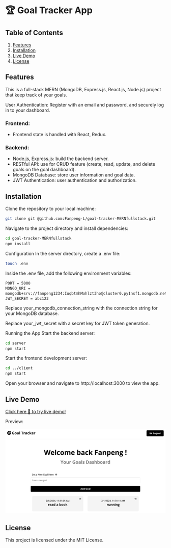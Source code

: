 # 🏆 Goal Tracker App

## Table of Contents

1. [Features](#features)
2. [Installation](#installation)
3. [Live Demo](#live+demo)
4. [License](#license)

## Features

This is a full-stack MERN (MongoDB, Express.js, React.js, Node.js) project that keep track of your goals.

User Authentication: Register with an email and password, and securely log in to your dashboard.

### Frontend:

- Frontend state is handled with React, Redux.

### Backend:

- Node.js, Express.js: build the backend server.
- RESTful API: use for CRUD feature (create, read, update, and delete goals on the goal dashboard).
- MongoDB Database: store user information and goal data.
- JWT Authentication: user authentication and authorization.

## Installation

Clone the repository to your local machine:

```bash
git clone git @github.com:Fanpeng-L/goal-tracker-MERNfullstack.git
```

Navigate to the project directory and install dependencies:

```bash
cd goal-tracker-MERNfullstack
npm install
```

Configuration
In the server directory, create a .env file:

```bash
touch .env
```

Inside the .env file, add the following environment variables:

```plaintext
PORT = 5000
MONGO_URI = mongodb+srv://fanpeng1234:IuqbtmhMohlzt3ho@cluster0.py1nsf1.mongodb.net/
JWT_SECRET = abc123
```

Replace your_mongodb_connection_string with the connection string for your MongoDB database.

Replace your_jwt_secret with a secret key for JWT token generation.

Running the App
Start the backend server:

```bash
cd server
npm start
```

Start the frontend development server:

```bash
cd ../client
npm start
```

Open your browser and navigate to http://localhost:3000 to view the app.

## Live Demo

[Click here 🔗 to try live demo!]()

Preview:

<img src="./preview.png" width=800>

## License

This project is licensed under the MIT License.
